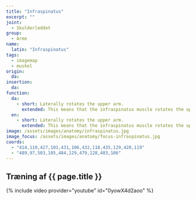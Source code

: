 ```yaml
---
title: "Infraspinatus"
excerpt: ""
joint:
  - Skulderleddet
group:
  - Arme
name:
  latin: "Infraspinatus"
tags:
  - imagemap
  - muskel
origin: 
  da: 
insertion: 
  da: 
function:
  da:
    - short: Laterally rotates the upper arm.
      extended: This means that the infraspinatus muscle rotates the upper arm outward around the axis of the bone (i.e. it rotates the upper arm away from the vertical midline of the body).
  en:
    - short: Laterally rotates the upper arm.
      extended: This means that the infraspinatus muscle rotates the upper arm outward around the axis of the bone (i.e. it rotates the upper arm away from the vertical midline of the body).
image: /assets/images/anatomy/infraspinatus.jpg
image_focus: /assets/images/anatomy/focus-infraspinatus.jpg
coords:
  - "414,110,427,101,431,106,432,118,435,129,420,119"
  - "489,97,503,105,484,129,479,128,483,106"
---
```


## Træning af {{ page.title }}

{% include video provider="youtube" id="0yowX4d2aoo" %}
